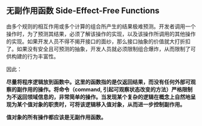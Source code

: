 ## 无副作用函数 Side-Effect-Free Functions

由多个规则的相互作用或多个计算的组合所产生的结果极难预测。开发者调用一个操作时，为了预测其结果，必须了解该操作的实现，以及该操作所调用的其他操作的实现。如果开发人员不得不揭开接口的面纱，那么接口抽象的价值就大打折扣了。如果没有安全且可预测的抽象，开发人员就必须限制组合爆炸，从而限制了可供构建的行为丰富性。

因此：

**尽量将程序逻辑放到函数中。这里的函数指的是仅返回结果，而没有任何外部可观察的副作用的操作。将命令（command, 引起可观察状态改变的方法）严格限制为不返回领域信息的，非常简单的操作。当发现某个复杂的逻辑在概念上自然地呈现为某个值对象的职责时，可将该逻辑移入值对象，从而进一步控制副作用。**

**值对象的所有操作都应该是无副作用函数。**










